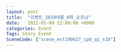 ```yaml
---
layout: post
title:  "이벤트_2019여름_0화_오프닝"
date:   2022-01-09 12:00:00 +0000
categories: Event
Tags: Story Event
SceneCode: ["scene_evt190627_cp0_q1_s10"]
---
```

